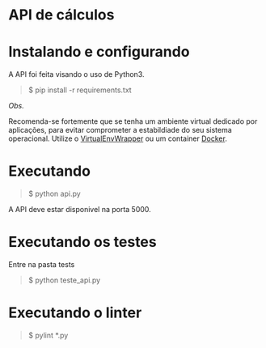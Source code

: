 # API de cálculos

# Instalando e configurando

A API foi feita visando o uso de Python3.

>$ pip install -r requirements.txt

*Obs.*

Recomenda-se fortemente que se tenha um ambiente virtual dedicado por aplicações, para evitar comprometer a estabildiade do seu sistema operacional. Utilize o [VirtualEnvWrapper](https://virtualenvwrapper.readthedocs.io/en/latest/) ou um container [Docker](https://hub.docker.com/_/python/).


# Executando

> $ python api.py

A API deve estar disponivel na porta 5000.


# Executando os testes

Entre na pasta tests

> $ python teste_api.py

# Executando o linter

> $ pylint *.py
